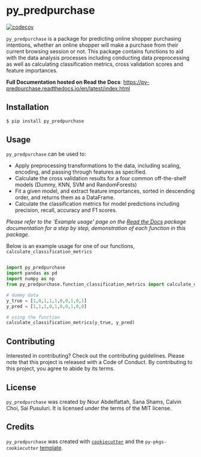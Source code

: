 # py_predpurchase

[![codecov](https://codecov.io/gh/DSCI-310-2024/py_predpurchase/graph/badge.svg?token=ykj5GDrW0K)](https://codecov.io/gh/DSCI-310-2024/py_predpurchase)

```py_predpurchase``` is a package for predicting online shopper purchasing intentions, whether an online shopper will make a purchase from their current browsing session or not. This package contains functions to aid with the data analysis processes including conducting data preprocessing as well as calculating classification metrics, cross validation scores and feature importances.

**Full Documentation hosted on Read the Docs**: https://py-predpurchase.readthedocs.io/en/latest/index.html

## Installation

```bash
$ pip install py_predpurchase
```

## Usage

```py_predpurchase``` can be used to:

* Apply preprocessing transformations to the data, including scaling, encoding, and passing through features as specified.
* Calculate the cross validation results for a four common off-the-shelf models (Dummy, KNN, SVM and RandomForests)
* Fit a given model, and extract feature importances, sorted in descending order, and returns them as a DataFrame.
* Calculate the classification metrics for model predictions including precision, recall, accuracy and F1 scores.

*Please refer to the 'Example usage' page on the [Read the Docs](https://py-predpurchase.readthedocs.io/en/latest/index.html) package documentation for a step by step, demonstration of each function in this package.*

Below is an example usage for one of our functions, `calculate_classification_metrics` 

``` python

import py_predpurchase
import pandas as pd
import numpy as np
from py_predpurchase.function_classification_metrics import calculate_classification_metrics

# dummy data
y_true = [1,0,1,1,1,0,0,1,0,1]
y_pred = [1,1,1,0,1,0,0,1,0,0]

# using the function
calculate_classification_metrics(y_true, y_pred)

```

## Contributing

Interested in contributing? Check out the contributing guidelines. Please note that this project is released with a Code of Conduct. By contributing to this project, you agree to abide by its terms.

## License

`py_predpurchase` was created by Nour Abdelfattah, Sana Shams, Calvin Choi, Sai Pusuluri. It is licensed under the terms of the MIT license.

## Credits

`py_predpurchase` was created with [`cookiecutter`](https://cookiecutter.readthedocs.io/en/latest/) and the `py-pkgs-cookiecutter` [template](https://github.com/py-pkgs/py-pkgs-cookiecutter).
